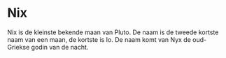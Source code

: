 # Nix

Nix is de kleinste bekende maan van Pluto. De naam is de tweede kortste naam van
een maan, de kortste is Io. De naam komt van Nyx de oud-Griekse godin van de
nacht.
